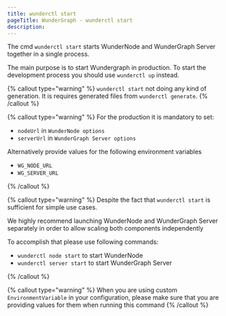 ```yaml
---
title: wunderctl start
pageTitle: WunderGraph - wunderctl start
description:
---
```


The cmd `wunderctl start` starts WunderNode and WunderGraph Server together in a single process.

The main purpose is to start Wundergraph in production.
To start the development process you should use `wunderctl up` instead.

{% callout type="warning" %}
`wunderctl start` not doing any kind of generation.
It is requires generated files from `wunderctl generate`.
{% /callout %}

{% callout type="warning" %}
For the production it is mandatory to set:

- `nodeUrl` in `WunderNode options`
- `serverUrl` in `WunderGraph Server options`

Alternatively provide values for the following environment variables

- `WG_NODE_URL`
- `WG_SERVER_URL`

{% /callout %}

{% callout type="warning" %}
Despite the fact that `wunderctl start` is sufficient for simple use cases.

We highly recommend launching WunderNode and WunderGraph Server separately in order to allow scaling both components independently

To accomplish that please use following commands:

- `wunderctl node start` to start WunderNode
- `wunderctl server start` to start WunderGraph Server

{% /callout %}

{% callout type="warning" %}
When you are using custom `EnvironmentVariable` in your configuration,
please make sure that you are providing values for them when running this command
{% /callout %}
